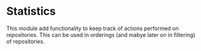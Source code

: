 # Statistics

This module add functionality to keep track of actions performed on repositories. This can be used in orderings (and mabye later on in filtering) of repositories.